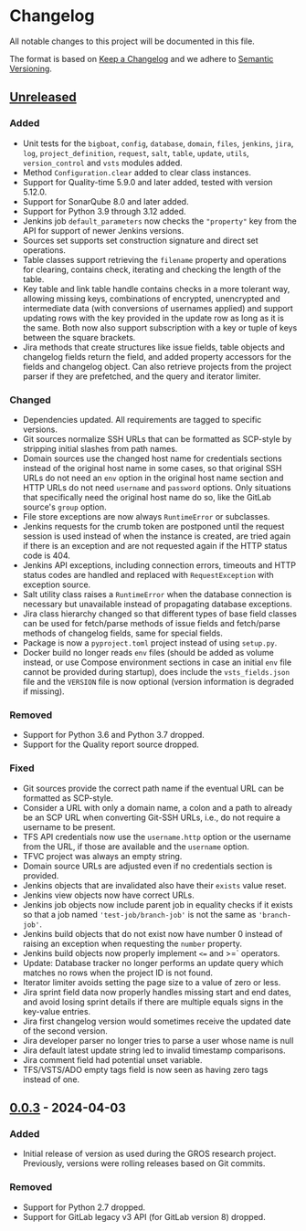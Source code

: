 # Changelog

All notable changes to this project will be documented in this file.

The format is based on [Keep a Changelog](https://keepachangelog.com/en/1.1.0/) 
and we adhere to [Semantic Versioning](https://semver.org/spec/v2.0.0.html).

## [Unreleased]

### Added

- Unit tests for the `bigboat`, `config`, `database`, `domain`, `files`, 
  `jenkins`, `jira`, `log`, `project_definition`, `request`, `salt`, `table`, 
  `update`, `utils`, `version_control` and `vsts` modules added.
- Method `Configuration.clear` added to clear class instances.
- Support for Quality-time 5.9.0 and later added, tested with version 5.12.0.
- Support for SonarQube 8.0 and later added.
- Support for Python 3.9 through 3.12 added.
- Jenkins job `default_parameters` now checks the `"property"` key from the API 
  for support of newer Jenkins versions.
- Sources set supports set construction signature and direct set operations.
- Table classes support retrieving the `filename` property and operations for 
  clearing, contains check, iterating and checking the length of the table.
- Key table and link table handle contains checks in a more tolerant way, 
  allowing missing keys, combinations of encrypted, unencrypted and 
  intermediate data (with conversions of usernames applied) and support 
  updating rows with the key provided in the update row as long as it is the 
  same. Both now also support subscription with a key or tuple of keys between 
  the square brackets.
- Jira methods that create structures like issue fields, table objects and 
  changelog fields return the field, and added property accessors for the 
  fields and changelog object. Can also retrieve projects from the project 
  parser if they are prefetched, and the query and iterator limiter.

### Changed

- Dependencies updated. All requirements are tagged to specific versions.
- Git sources normalize SSH URLs that can be formatted as SCP-style by 
  stripping initial slashes from path names.
- Domain sources use the changed host name for credentials sections instead of 
  the original host name in some cases, so that original SSH URLs do not need
  an `env` option in the original host name section and HTTP URLs do not need
  `username` and `password` options. Only situations that specifically need the 
  original host name do so, like the GitLab source's `group` option.
- File store exceptions are now always `RuntimeError` or subclasses.
- Jenkins requests for the crumb token are postponed until the request session 
  is used instead of when the instance is created, are tried again if there is 
  an exception and are not requested again if the HTTP status code is 404.
- Jenkins API exceptions, including connection errors, timeouts and HTTP status 
  codes are handled and replaced with `RequestException` with exception source.
- Salt utility class raises a `RuntimeError` when the database connection is 
  necessary but unavailable instead of propagating database exceptions.
- Jira class hierarchy changed so that different types of base field classes 
  can be used for fetch/parse methods of issue fields and fetch/parse methods 
  of changelog fields, same for special fields.
- Package is now a `pyproject.toml` project instead of using `setup.py`.
- Docker build no longer reads `env` files (should be added as volume instead, 
  or use Compose environment sections in case an initial `env` file cannot be 
  provided during startup), does include the `vsts_fields.json` file and the 
  `VERSION` file is now optional (version information is degraded if missing).

### Removed

- Support for Python 3.6 and Python 3.7 dropped.
- Support for the Quality report source dropped.

### Fixed

- Git sources provide the correct path name if the eventual URL can be 
  formatted as SCP-style.
- Consider a URL with only a domain name, a colon and a path to already be an 
  SCP URL when converting Git-SSH URLs, i.e., do not require a username to be 
  present.
- TFS API credentials now use the `username.http` option or the username
  from the URL, if those are available and the `username` option.
- TFVC project was always an empty string.
- Domain source URLs are adjusted even if no credentials section is provided.
- Jenkins objects that are invalidated also have their `exists` value reset.
- Jenkins view objects now have correct URLs.
- Jenkins job objects now include parent job in equality checks if it exists so 
  that a job named `'test-job/branch-job'` is not the same as `'branch-job'`.
- Jenkins build objects that do not exist now have number 0 instead of raising 
  an exception when requesting the `number` property.
- Jenkins build objects now properly implement `<=` and >=` operators.
- Update: Database tracker no longer performs an update query which matches no 
  rows when the project ID is not found.
- Iterator limiter avoids setting the page size to a value of zero or less.
- Jira sprint field data now properly handles missing start and end dates, and
  avoid losing sprint details if there are multiple equals signs in the 
  key-value entries.
- Jira first changelog version would sometimes receive the updated date of the 
  second version.
- Jira developer parser no longer tries to parse a user whose name is null
- Jira default latest update string led to invalid timestamp comparisons.
- Jira comment field had potential unset variable.
- TFS/VSTS/ADO empty tags field is now seen as having zero tags instead of one.

## [0.0.3] - 2024-04-03

### Added

- Initial release of version as used during the GROS research project. 
  Previously, versions were rolling releases based on Git commits.

### Removed

- Support for Python 2.7 dropped.
- Support for GitLab legacy v3 API (for GitLab version 8) dropped.

[Unreleased]: 
https://github.com/grip-on-software/data-gathering/compare/v0.0.3...HEAD
[0.0.3]: https://github.com/grip-on-software/data-gathering/releases/tag/v0.0.3
